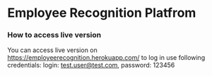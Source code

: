 # Employee Recognition Platfrom

### How to access live version

You can access live version on https://employeerecognition.herokuapp.com/
to log in use following credentials: login: test.user@test.com, password: 123456

